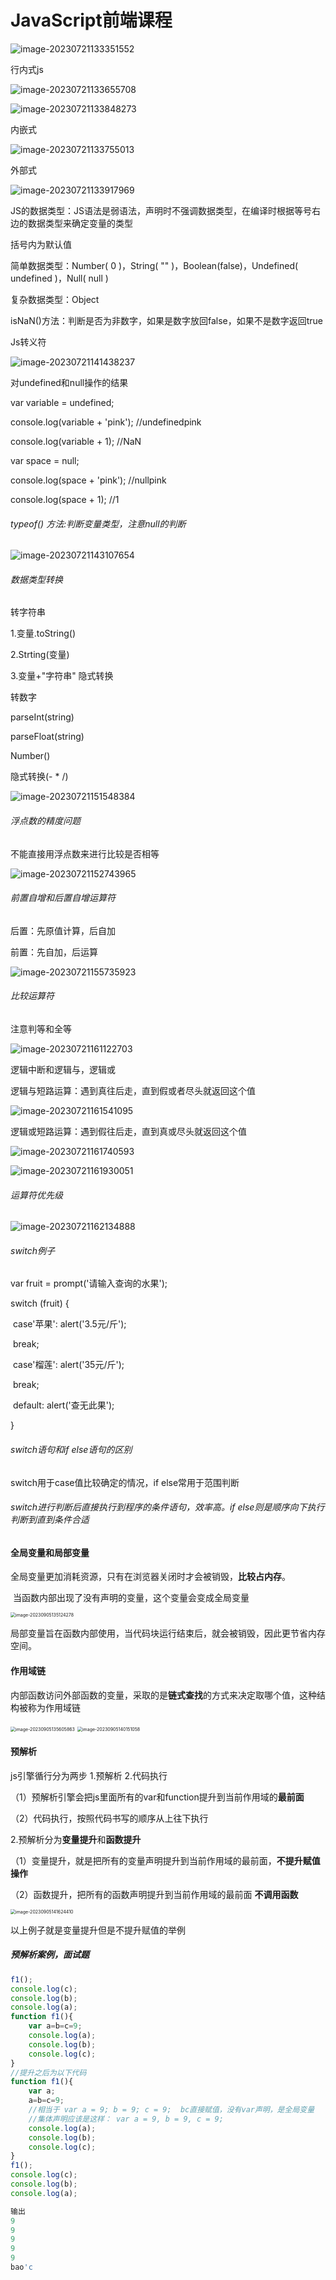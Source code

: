 # JavaScript前端课程

![image-20230721133351552](C:\Users\asus\AppData\Roaming\Typora\typora-user-images\image-20230721133351552.png)

行内式js

![image-20230721133655708](C:\Users\asus\AppData\Roaming\Typora\typora-user-images\image-20230721133655708.png)

![image-20230721133848273](C:\Users\asus\AppData\Roaming\Typora\typora-user-images\image-20230721133848273.png)

内嵌式

![image-20230721133755013](C:\Users\asus\AppData\Roaming\Typora\typora-user-images\image-20230721133755013.png)

外部式

![image-20230721133917969](C:\Users\asus\AppData\Roaming\Typora\typora-user-images\image-20230721133917969.png)



JS的数据类型：JS语法是弱语法，声明时不强调数据类型，在编译时根据等号右边的数据类型来确定变量的类型

括号内为默认值

简单数据类型：Number( 0 )，String( "" )，Boolean(false)，Undefined( undefined )，Null( null ) 

复杂数据类型：Object



isNaN()方法：判断是否为非数字，如果是数字放回false，如果不是数字返回true

Js转义符

![image-20230721141438237](C:\Users\asus\AppData\Roaming\Typora\typora-user-images\image-20230721141438237.png)



对undefined和null操作的结果

var variable = undefined;

console.log(variable  + 'pink');   	//undefinedpink	

console.log(variable  + 1);				//NaN



var space = null;

console.log(space + 'pink');		//nullpink

console.log(space + 1);				//1



###### typeof() 方法:判断变量类型，注意null的判断

![image-20230721143107654](C:\Users\asus\AppData\Roaming\Typora\typora-user-images\image-20230721143107654.png)

###### 数据类型转换

转字符串

1.变量.toString() 

2.Strting(变量)

3.变量+"字符串" 隐式转换

转数字

parseInt(string)

parseFloat(string)	 

Number()

隐式转换(- * /)

![image-20230721151548384](C:\Users\asus\AppData\Roaming\Typora\typora-user-images\image-20230721151548384.png)



###### 浮点数的精度问题

不能直接用浮点数来进行比较是否相等

![image-20230721152743965](C:\Users\asus\AppData\Roaming\Typora\typora-user-images\image-20230721152743965.png)



###### 前置自增和后置自增运算符

后置：先原值计算，后自加

前置：先自加，后运算

![image-20230721155735923](C:\Users\asus\AppData\Roaming\Typora\typora-user-images\image-20230721155735923.png)



###### 比较运算符

注意判等和全等

![image-20230721161122703](C:\Users\asus\AppData\Roaming\Typora\typora-user-images\image-20230721161122703.png)



逻辑中断和逻辑与，逻辑或

逻辑与短路运算：遇到真往后走，直到假或者尽头就返回这个值

![image-20230721161541095](C:\Users\asus\AppData\Roaming\Typora\typora-user-images\image-20230721161541095.png)

逻辑或短路运算：遇到假往后走，直到真或尽头就返回这个值

![image-20230721161740593](C:\Users\asus\AppData\Roaming\Typora\typora-user-images\image-20230721161740593.png)



![image-20230721161930051](C:\Users\asus\AppData\Roaming\Typora\typora-user-images\image-20230721161930051.png)



###### 运算符优先级

![image-20230721162134888](C:\Users\asus\AppData\Roaming\Typora\typora-user-images\image-20230721162134888.png)



###### switch例子

var fruit = prompt('请输入查询的水果');

switch (fruit) {

​	case'苹果': alert('3.5元/斤');

​	break;

​	case'榴莲': alert('35元/斤');

​	break;

​	default: alert('查无此果');

}	

###### switch语句和if else语句的区别

switch用于case值比较确定的情况，if else常用于范围判断

###### switch进行判断后直接执行到程序的条件语句，效率高。if else则是顺序向下执行判断到直到条件合适





#### 全局变量和局部变量

全局变量更加消耗资源，只有在浏览器关闭时才会被销毁，**比较占内存**。

​	当函数内部出现了没有声明的变量，这个变量会变成全局变量

<img src="C:\Users\asus\OneDrive\桌面\笔记\images\image-20230905135124278.png" alt="image-20230905135124278" style="zoom: 50%;" />

局部变量旨在函数内部使用，当代码块运行结束后，就会被销毁，因此更节省内存空间。





#### 作用域链

内部函数访问外部函数的变量，采取的是**链式查找**的方式来决定取哪个值，这种结构被称为作用域链



<img src="C:\Users\asus\OneDrive\桌面\笔记\images\image-20230905135605863.png" alt="image-20230905135605863" style="zoom:50%;" />

<img src="C:\Users\asus\OneDrive\桌面\笔记\images\image-20230905140151058.png" alt="image-20230905140151058" style="zoom: 50%;" />





#### 预解析

js引擎循行分为两步 1.预解析 2.代码执行

（1）预解析引擎会把js里面所有的var和function提升到当前作用域的**最前面**

（2）代码执行，按照代码书写的顺序从上往下执行

2.预解析分为**变量提升**和**函数提升**

（1）变量提升，就是把所有的变量声明提升到当前作用域的最前面，**不提升赋值操作**

（2）函数提升，把所有的函数声明提升到当前作用域的最前面 **不调用函数**

<img src="C:\Users\asus\OneDrive\桌面\笔记\images\image-20230905141624410.png" alt="image-20230905141624410" style="zoom: 50%;" />

以上例子就是变量提升但是不提升赋值的举例



##### 预解析案例，面试题

```js
f1();
console.log(c);
console.log(b);
console.log(a);
function f1(){
    var a=b=c=9;
    console.log(a);
    console.log(b);
    console.log(c);
}
//提升之后为以下代码
function f1(){
	var a;
    a=b=c=9;
    //相当于 var a = 9; b = 9; c = 9;  bc直接赋值，没有var声明，是全局变量
    //集体声明应该是这样： var a = 9, b = 9, c = 9;
    console.log(a);
    console.log(b);
    console.log(c);
}
f1();
console.log(c);
console.log(b);
console.log(a);

输出
9
9
9
9
9
bao'c
```

